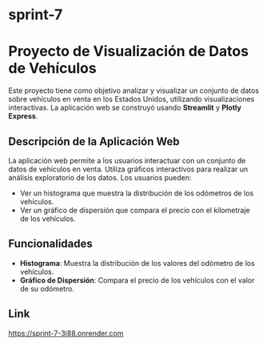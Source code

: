 # sprint-7
# Proyecto de Visualización de Datos de Vehículos

Este proyecto tiene como objetivo analizar y visualizar un conjunto de datos sobre vehículos en venta en los Estados Unidos, utilizando visualizaciones interactivas. La aplicación web se construyó usando **Streamlit** y **Plotly Express**.

## Descripción de la Aplicación Web

La aplicación web permite a los usuarios interactuar con un conjunto de datos de vehículos en venta. Utiliza gráficos interactivos para realizar un análisis exploratorio de los datos. Los usuarios pueden:

- Ver un histograma que muestra la distribución de los odómetros de los vehículos.
- Ver un gráfico de dispersión que compara el precio con el kilometraje de los vehículos.

## Funcionalidades

- **Histograma**: Muestra la distribución de los valores del odómetro de los vehículos.
- **Gráfico de Dispersión**: Compara el precio de los vehículos con el valor de su odómetro.

## Link
https://sprint-7-3i88.onrender.com
